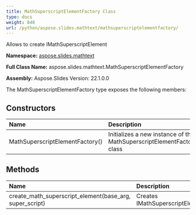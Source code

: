 ```yaml
---
title: MathSuperscriptElementFactory Class
type: docs
weight: 840
url: /python/aspose.slides.mathtext/mathsuperscriptelementfactory/
---
```


Allows to create IMathSuperscriptElement

**Namespace:** [aspose.slides.mathtext](/python/aspose.slides.mathtext/)

**Full Class Name:** aspose.slides.mathtext.MathSuperscriptElementFactory

**Assembly:**  Aspose.Slides Version: 22.1.0.0

The MathSuperscriptElementFactory type exposes the following members:
## **Constructors**
|**Name**|**Description**|
| :- | :- |
|MathSuperscriptElementFactory()|Initializes a new instance of the MathSuperscriptElementFactory class|
## **Methods**
|**Name**|**Description**|
| :- | :- |
|create_math_superscript_element(base_arg, super_script)|Creates IMathSuperscriptElement|

